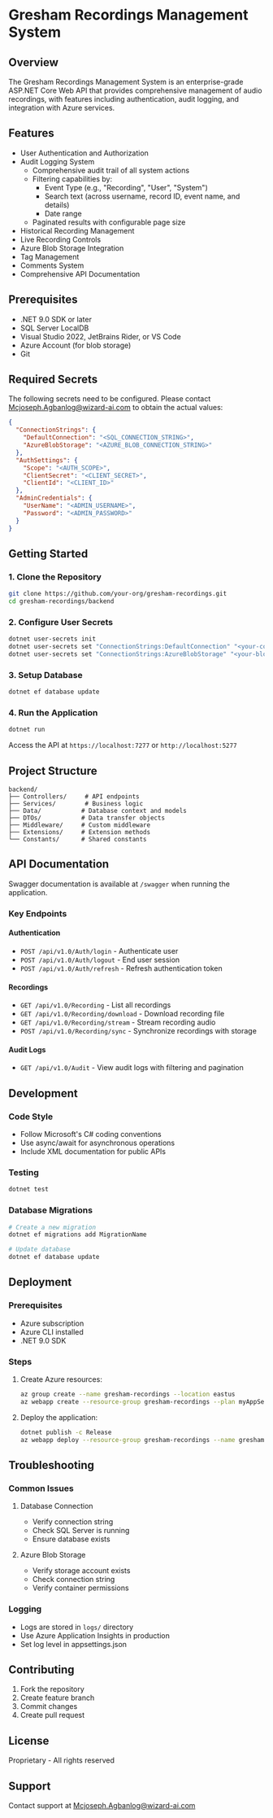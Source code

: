 # Gresham Recordings Management System

## Overview
The Gresham Recordings Management System is an enterprise-grade ASP.NET Core Web API that provides comprehensive management of audio recordings, with features including authentication, audit logging, and integration with Azure services.

## Features
- User Authentication and Authorization
- Audit Logging System
  - Comprehensive audit trail of all system actions
  - Filtering capabilities by:
    - Event Type (e.g., "Recording", "User", "System")
    - Search text (across username, record ID, event name, and details)
    - Date range
  - Paginated results with configurable page size
- Historical Recording Management
- Live Recording Controls
- Azure Blob Storage Integration
- Tag Management
- Comments System
- Comprehensive API Documentation

## Prerequisites
- .NET 9.0 SDK or later
- SQL Server LocalDB
- Visual Studio 2022, JetBrains Rider, or VS Code
- Azure Account (for blob storage)
- Git

## Required Secrets
The following secrets need to be configured. Please contact Mcjoseph.Agbanlog@wizard-ai.com to obtain the actual values:

```json
{
  "ConnectionStrings": {
    "DefaultConnection": "<SQL_CONNECTION_STRING>",
    "AzureBlobStorage": "<AZURE_BLOB_CONNECTION_STRING>"
  },
  "AuthSettings": {
    "Scope": "<AUTH_SCOPE>",
    "ClientSecret": "<CLIENT_SECRET>",
    "ClientId": "<CLIENT_ID>"
  },
  "AdminCredentials": {
    "UserName": "<ADMIN_USERNAME>",
    "Password": "<ADMIN_PASSWORD>"
  }
}
```

## Getting Started

### 1. Clone the Repository
```bash
git clone https://github.com/your-org/gresham-recordings.git
cd gresham-recordings/backend
```

### 2. Configure User Secrets
```bash
dotnet user-secrets init
dotnet user-secrets set "ConnectionStrings:DefaultConnection" "<your-connection-string>"
dotnet user-secrets set "ConnectionStrings:AzureBlobStorage" "<your-blob-connection>"
```

### 3. Setup Database
```bash
dotnet ef database update
```

### 4. Run the Application
```bash
dotnet run
```
Access the API at `https://localhost:7277` or `http://localhost:5277`

## Project Structure
```
backend/
├── Controllers/     # API endpoints
├── Services/        # Business logic
├── Data/           # Database context and models
├── DTOs/           # Data transfer objects
├── Middleware/     # Custom middleware
├── Extensions/     # Extension methods
└── Constants/      # Shared constants
```

## API Documentation
Swagger documentation is available at `/swagger` when running the application.

### Key Endpoints

#### Authentication
- `POST /api/v1.0/Auth/login` - Authenticate user
- `POST /api/v1.0/Auth/logout` - End user session
- `POST /api/v1.0/Auth/refresh` - Refresh authentication token

#### Recordings
- `GET /api/v1.0/Recording` - List all recordings
- `GET /api/v1.0/Recording/download` - Download recording file
- `GET /api/v1.0/Recording/stream` - Stream recording audio
- `POST /api/v1.0/Recording/sync` - Synchronize recordings with storage

#### Audit Logs
- `GET /api/v1.0/Audit` - View audit logs with filtering and pagination

## Development

### Code Style
- Follow Microsoft's C# coding conventions
- Use async/await for asynchronous operations
- Include XML documentation for public APIs

### Testing
```bash
dotnet test
```

### Database Migrations
```bash
# Create a new migration
dotnet ef migrations add MigrationName

# Update database
dotnet ef database update
```

## Deployment

### Prerequisites
- Azure subscription
- Azure CLI installed
- .NET 9.0 SDK

### Steps
1. Create Azure resources:
   ```bash
   az group create --name gresham-recordings --location eastus
   az webapp create --resource-group gresham-recordings --plan myAppServicePlan --name gresham-api
   ```

2. Deploy the application:
   ```bash
   dotnet publish -c Release
   az webapp deploy --resource-group gresham-recordings --name gresham-api --src-path bin/Release/net9.0/publish
   ```

## Troubleshooting

### Common Issues
1. Database Connection
   - Verify connection string
   - Check SQL Server is running
   - Ensure database exists

2. Azure Blob Storage
   - Verify storage account exists
   - Check connection string
   - Verify container permissions

### Logging
- Logs are stored in `logs/` directory
- Use Azure Application Insights in production
- Set log level in appsettings.json

## Contributing
1. Fork the repository
2. Create feature branch
3. Commit changes
4. Create pull request

## License
Proprietary - All rights reserved

## Support
Contact support at Mcjoseph.Agbanlog@wizard-ai.com


